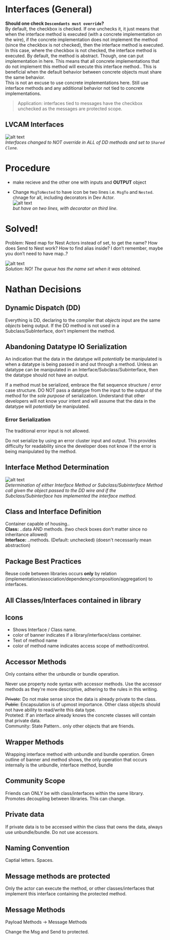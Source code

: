 # Interfaces (General)

**Should one check `Descendants must override`?**<br>
By default, the checkbox is checked. If one unchecks it, it just means that when the interface method is executed (with a concrete implementation on the wire), if the concrete implementation does not implement the method (since the checkbox is not checked), then the interface method is executed.<br>
In this case, where the checkbox is not checked, the interface method is executed. By default, the method is abstract. Though, one can put implementation in here. This means that all concrete implementations that do not implement this method will execute this interface method.. This is beneficial when the default behavior between concrete objects must share the same behavior.<br>
This is not an excuse to use concrete implementations here. Still use interface methods and any additional behavior not tied to concrete implementations.
> Application: interfaces tied to messages have the checkbox unchecked as the messages are protected scope.

## LVCAM Interfaces

![alt text](image.png)<br>
*Interfaces changed to NOT override in ALL of DD methods and set to `Shared Clone`.*



# Procedure

- make recieve and the other one with inputs and **OUTPUT** object

- Change `MsgToNested` to have icon be two lines i.e. `MsgTo` and `Nested`. chnage for all, including decorators in Dev Actor.<br>
![alt text](image-2.png)<br>
*but have on two lines, with decorator on third line.*



# Solved!

Problem: Need map for Nest Actors instead of set, to get the name?
How does Send to Nest work? How to find alias inside? I don’t remember, maybe you don’t need to have map..?

![alt text](image-1.png)<br>
*Solution: NO! The queue has the name set when it was obtained.*

# Nathan Decisions

## Dynamic Dispatch (DD)

Everything is DD, declaring to the compiler that *objects* input are the same *objects* being output. If the DD method is not used in a Subclass/SubInterface, don’t implement the method.

## Abandoning Datatype IO Serialization

An indication that the data in the datatype will *potentially* be manipulated is when a datatype is being passed in and out through a method. Unless an datatype can be manipulated in an Interface/Subclass/Subinterface, then the datatype should not have an output.

If a method must be serialized, embrace the flat sequence structure / error case structure. DO NOT pass a datatype from the input to the output of the method for the *sole purpose* of serialization. Understand that other developers will not know your intent and will assume that the data in the datatype will *potentially* be manipulated.

### Error Serialization

The traditional error input is not allowed.

Do not serialize by using an error cluster input and output. This provides difficulty for readability since the developer does not know if the error is being manipulated by the method.

## Interface Method Determination

![alt text](image-3.png)<br>
*Determination of either Interface Method or Subclass/Subinterface Method call given the object passed to the DD wire and if the Subclass/Subinterface has implemented the interface method.*

## Class and Interface Definition

Container capable of housing..<br>
**Class:** ..data AND methods. (two check boxes don't matter since no inheritance allowed)<br>
**Interface:** ..methods. (Default: unchecked) (doesn't necessarily mean abstraction)

## Package Best Practices

Reuse code between libraries occurs **only** by relation (implementation/association/dependency/composition/aggregation) to interfaces.

## All Classes/Interfaces contained in library

## Icons

- Shows Interface / Class name.
- color of banner indicates if a library/interface/class container.
- Text of method name
- color of method name indicates access scope of method/control.

## Accessor Methods

Only contains either the unbundle or bundle operation.

Never use property node syntax with accessor methods. Use the accessor methods as they're more descriptive, adhering to the rules in this writing.

~~Private~~: Do not make sense since the data is already private to the class.<br>
~~Public~~: Encapsulation is of upmost importance. Other class objects should not have ability to read/write this data type.<br>
Proteted: If an interface already knows the concrete classes will contain that private data.<br>
Community: State Pattern.. only other objects that are friends.

## Wrapper Methods

Wrapping interface method with unbundle and bundle operation. Green outline of banner and method shows, the only operation that occurs internally is the unbundle, interface method, bundle

## Community Scope

Friends can ONLY be with class/interfaces within the same library. Promotes decoupling between libraries. This can change.

## Private data

If private data is to be accessed within the class that owns the data, always use unbundle/bundle. Do not use accessors.

## Naming Convention

Captial letters. Spaces.

## Message methods are protected

Only the actor can execute the method, or other classes/interfaces that implement this interface containing the protected method.

##  Message Methods

Payload Methods -> Message Methods




Change the Msg and Send to protected.
